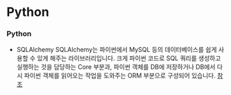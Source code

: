 # Python


### Python 
* SQLAlchemy
SQLAlchemy는 파이썬에서 MySQL 등의 데이터베이스를 쉽게 사용할 수 있게 해주는 라이브러리입니다. 크게 파이썬 코드로 SQL 쿼리를 생성하고 실행하는 것을 담당하는 Core 부분과, 파이썬 객체를 DB에 저장하거나 DB에서 다시 파이썬 객체를 읽어오는 작업을 도와주는 ORM 부분으로 구성되어 있습니다. 
[참조](https://github.com/dittos/pywebcookbook/blob/master/sqlalchemy/getting_started.md)

